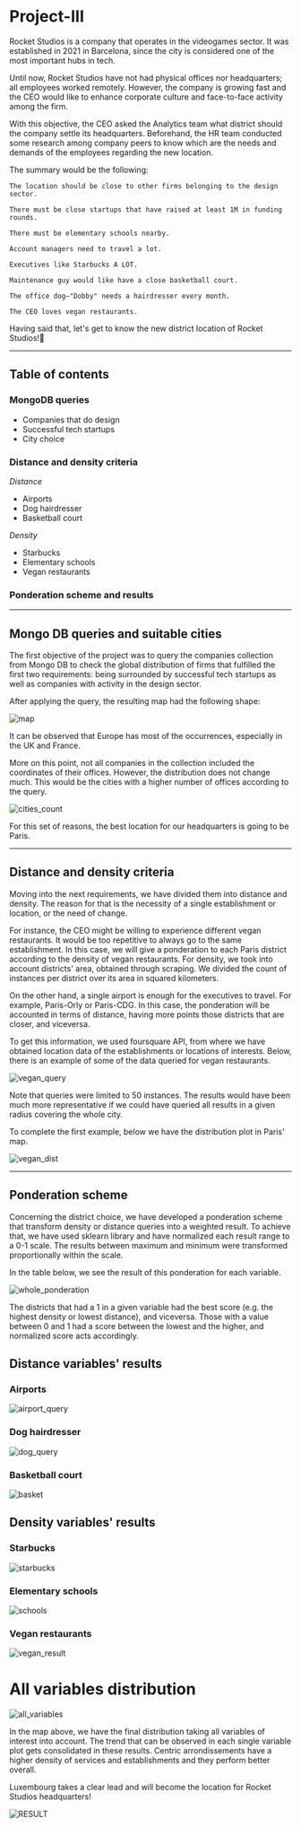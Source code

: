# Project-III

Rocket Studios is a company that operates in the videogames sector. It was established in 2021 in Barcelona, since the city is considered one of the most important hubs in tech. 

Until now, Rocket Studios have not had physical offices nor headquarters; all employees worked remotely. However, the company is growing fast and the CEO would like to enhance corporate culture and face-to-face activity among the firm.

With this objective, the CEO asked the Analytics team what district should the company settle its headquarters. Beforehand, the HR team conducted some research among company peers to know which are the needs and demands of the employees regarding the new location.

The summary would be the following:

    The location should be close to other firms belonging to the design sector.

    There must be close startups that have raised at least 1M in funding rounds.

    There must be elementary schools nearby.

    Account managers need to travel a lot.

    Executives like Starbucks A LOT.

    Maintenance guy would like have a close basketball court.

    The office dog—"Dobby" needs a hairdresser every month.

    The CEO loves vegan restaurants.

Having said that, let's get to know the new district location of Rocket Studios!🚀

---
## Table of contents

### MongoDB queries

- Companies that do design
- Successful tech startups
- City choice

### Distance and density criteria

*Distance*
- Airports
- Dog hairdresser
- Basketball court

*Density*
- Starbucks
- Elementary schools
- Vegan restaurants

### Ponderation scheme and results
--- 

## Mongo DB queries and suitable cities

The first objective of the project was to query the companies collection from Mongo DB to check the global distribution of firms that fulfilled the first two requirements: being surrounded by successful tech startups as well as companies with activity in the design sector.

After applying the query, the resulting map had the following shape:

![map](../Gerard-Project-III/Images/Mongo%20DB%20distribution.png)

It can be observed that Europe has most of the occurrences, especially in the UK and France.

More on this point, not all companies in the collection included the coordinates of their offices. However, the distribution does not change much. This would be the cities with a higher number of offices according to the query.

![cities_count](../Gerard-Project-III/Images/city%20count%20mongo.png)

For this set of reasons, the best location for our headquarters is going to be Paris.

---

## Distance and density criteria

Moving into the next requirements, we have divided them into distance and density. The reason for that is the necessity of a single establishment or location, or the need of change.

For instance, the CEO might be willing to experience different vegan restaurants. It would be too repetitive to always go to the same establishment. In this case, we will give a ponderation to each Paris district according to the density of vegan restaurants. For density, we took into account districts' area, obtained through scraping. We divided the count of instances per district over its area in squared kilometers.

On the other hand, a single airport is enough for the executives to travel. For example, Paris-Orly or Paris-CDG. In this case, the ponderation will be accounted in terms of distance, having more points those districts that are closer, and viceversa.

To get this information, we used foursquare API, from where we have obtained location data of the establishments or locations of interests. Below, there is an example of some of the data queried for vegan restaurants.

![vegan_query](../Gerard-Project-III/Images/vegan%20query.png)

Note that queries were limited to 50 instances. The results would have been much more representative if we could have queried all results in a given radius covering the whole city.

To complete the first example, below we have the distribution plot in Paris' map.

![vegan_dist](../Gerard-Project-III/Images/vegan.png)

---

## Ponderation scheme

Concerning the district choice, we have developed a ponderation scheme that transform density or distance queries into a weighted result. To achieve that, we have used sklearn library and have normalized each result range to a 0-1 scale. The results between maximum and minimum were transformed proportionally within the scale.

In the table below, we see the result of this ponderation for each variable.

![whole_ponderation](../Gerard-Project-III/Images/Whole%20results.png)

The districts that had a 1 in a given variable had the best score (e.g. the highest density or lowest distance), and viceversa. Those with a value between 0 and 1 had a score between the lowest and the higher, and normalized score acts accordingly.

## Distance variables' results

### Airports
![airport_query](../Gerard-Project-III/Images/Airport%20query.png)

### Dog hairdresser
![dog_query](../Gerard-Project-III/Images/dog%20query.png)

### Basketball court
![basket](../Gerard-Project-III/Images/basket%20query.png)

## Density variables' results

### Starbucks
![starbucks](../Gerard-Project-III/Images/Starbucks.png)

### Elementary schools
![schools](../Gerard-Project-III/Images/schools.png)

### Vegan restaurants
![vegan_result](../Gerard-Project-III/Images/vegan_res.png)


# All variables distribution

![all_variables](../Gerard-Project-III/Images/Result%20map.png)

In the map above, we have the final distribution taking all variables of interest into account. The trend that can be observed in each single variable plot gets consolidated in these results. Centric arrondissements have a higher density of services and establishments and they perform better overall.

Luxembourg takes a clear lead and will become the location for Rocket Studios headquarters!

![RESULT](../Gerard-Project-III/Images/classification.png)